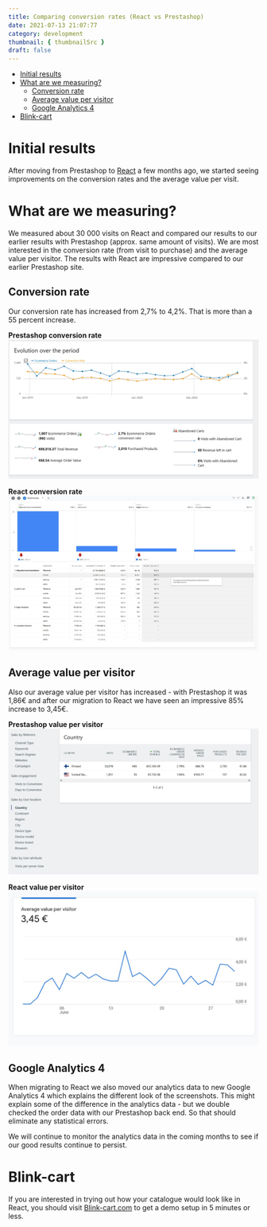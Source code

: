 ```yaml
---
title: Comparing conversion rates (React vs Prestashop)
date: 2021-07-13 21:07:77
category: development
thumbnail: { thumbnailSrc }
draft: false
---
```


- [Initial results](#initial-results)
- [What are we measuring?](#what-are-we-measuring)
  - [Conversion rate](#conversion-rate)
  - [Average value per visitor](#average-value-per-visitor)
  - [Google Analytics 4](#google-analytics-4)
- [Blink-cart](#blink-cart)

# Initial results

After moving from Prestashop to <a href="https://blink-cart.com" target="_blank">React</a> a few months ago, we started seeing improvements on the conversion rates and the average value per visit.

# What are we measuring?

We measured about 30 000 visits on React and compared our results to our earlier results with Prestashop (approx. same amount of visits). We are most interested in the conversion rate (from visit to purchase) and the average value per visitor. The results with React are impressive compared to our earlier Prestashop site.

## Conversion rate

Our conversion rate has increased from 2,7% to 4,2%. That is more than a 55 percent increase.

**Prestashop conversion rate**
![](./images/analytics-prestashop.jpg)

**React conversion rate**
![](./images/analytics-react.jpg)

## Average value per visitor

Also our average value per visitor has increased - with Prestashop it was 1,86€ and after our migration to React we have seen an impressive 85% increase to 3,45€.

**Prestashop value per visitor**
![](./images/aov-prestashop.jpg)

**React value per visitor**
![](./images/aov-react.jpg)

## Google Analytics 4

When migrating to React we also moved our analytics data to new Google Analytics 4 which explains the different look of the screenshots.
This might explain some of the difference in the analytics data - but we double checked the order data with our Prestashop back end. So that should eliminate any statistical errors.

We will continue to monitor the analytics data in the coming months to see if our good results continue to persist.

# Blink-cart

If you are interested in trying out how your catalogue would look like in React, you should visit <a href="https://blink-cart.com" target="_blank">Blink-cart.com</a> to get a demo setup in 5 minutes or less.
